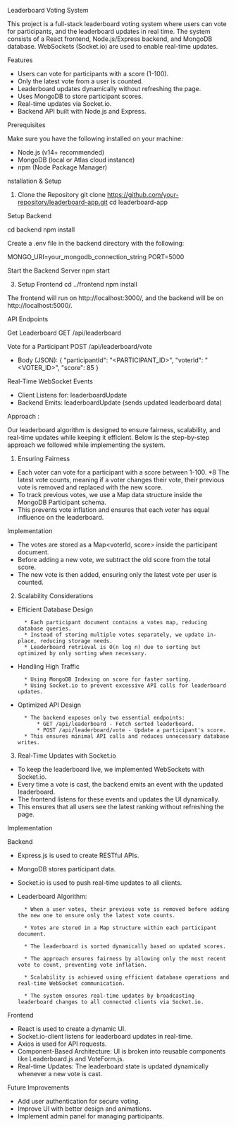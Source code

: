 Leaderboard Voting System

This project is a full-stack leaderboard voting system where users can vote for participants, and the leaderboard updates in real time. The system consists of a React frontend, Node.js/Express backend, and MongoDB database. WebSockets (Socket.io) are used to enable real-time updates.

Features

* Users can vote for participants with a score (1-100).
* Only the latest vote from a user is counted.
* Leaderboard updates dynamically without refreshing the page.
* Uses MongoDB to store participant scores.
* Real-time updates via Socket.io.
* Backend API built with Node.js and Express.

Prerequisites

Make sure you have the following installed on your machine:

* Node.js (v14+ recommended)
* MongoDB (local or Atlas cloud instance)
* npm (Node Package Manager)

nstallation & Setup

1. Clone the Repository
git clone https://github.com/your-repository/leaderboard-app.git
cd leaderboard-app

Setup Backend

cd backend
npm install

Create a .env file in the backend directory with the following:

MONGO_URI=your_mongodb_connection_string
PORT=5000

Start the Backend Server
npm start

3. Setup Frontend
cd ../frontend
npm install

The frontend will run on http://localhost:3000/, and the backend will be on http://localhost:5000/.


API Endpoints

Get Leaderboard
GET /api/leaderboard

Vote for a Participant
POST /api/leaderboard/vote

* Body (JSON):
{
  "participantId": "<PARTICIPANT_ID>",
  "voterId": "<VOTER_ID>",
  "score": 85
}

Real-Time WebSocket Events

* Client Listens for: leaderboardUpdate
* Backend Emits: leaderboardUpdate (sends updated leaderboard data)


Approach :

Our leaderboard algorithm is designed to ensure fairness, scalability, and real-time updates while keeping it efficient. Below is the step-by-step approach we followed while implementing the system.

1. Ensuring Fairness
* Each voter can vote for a participant with a score between 1-100.
*8 The latest vote counts, meaning if a voter changes their vote, their previous vote is removed and replaced with the new score.
* To track previous votes, we use a Map data structure inside the MongoDB Participant schema.
* This prevents vote inflation and ensures that each voter has equal influence on the leaderboard.

Implementation
* The votes are stored as a Map<voterId, score> inside the participant document.
* Before adding a new vote, we subtract the old score from the total score.
* The new vote is then added, ensuring only the latest vote per user is counted.

2. Scalability Considerations
* Efficient Database Design

        * Each participant document contains a votes map, reducing database queries.
        * Instead of storing multiple votes separately, we update in-place, reducing storage needs.
        * Leaderboard retrieval is O(n log n) due to sorting but optimized by only sorting when necessary.
* Handling High Traffic

        * Using MongoDB Indexing on score for faster sorting.
        * Using Socket.io to prevent excessive API calls for leaderboard updates.
* Optimized API Design

        * The backend exposes only two essential endpoints:
            * GET /api/leaderboard - Fetch sorted leaderboard.
            * POST /api/leaderboard/vote - Update a participant's score.
        * This ensures minimal API calls and reduces unnecessary database writes.

3. Real-Time Updates with Socket.io
* To keep the leaderboard live, we implemented WebSockets with Socket.io.
* Every time a vote is cast, the backend emits an event with the updated leaderboard.
* The frontend listens for these events and updates the UI dynamically.
* This ensures that all users see the latest ranking without refreshing the page.



Implementation

Backend

* Express.js is used to create RESTful APIs.
* MongoDB stores participant data.
* Socket.io is used to push real-time updates to all clients.
* Leaderboard Algorithm:

        * When a user votes, their previous vote is removed before adding the new one to ensure only the latest vote counts.

        * Votes are stored in a Map structure within each participant document.

        * The leaderboard is sorted dynamically based on updated scores.

        * The approach ensures fairness by allowing only the most recent vote to count, preventing vote inflation.

        * Scalability is achieved using efficient database operations and real-time WebSocket communication.

        * The system ensures real-time updates by broadcasting leaderboard changes to all connected clients via Socket.io.

Frontend

* React is used to create a dynamic UI.
* Socket.io-client listens for leaderboard updates in real-time.
* Axios is used for API requests.
* Component-Based Architecture: UI is broken into reusable components like Leaderboard.js and VoteForm.js.
* Real-time Updates: The leaderboard state is updated dynamically whenever a new vote is cast.


Future Improvements

* Add user authentication for secure voting.
* Improve UI with better design and animations.
* Implement admin panel for managing participants.


